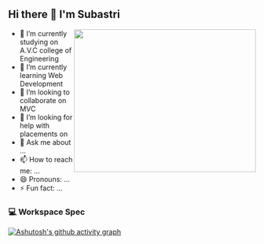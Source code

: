 ## Hi there 👋  I'm Subastri
<img align="right" width="370" height="290" src="https://pin.it/2U6ERSPvf">

- 🔭 I’m currently studying on A.V.C college of Engineering
- 🌱 I’m currently learning Web Development
- 👯 I’m looking to collaborate on MVC
- 🤔 I’m looking for help with placements on
- 💬 Ask me about ...
- 📫 How to reach me: ...
- 😄 Pronouns: ...
- ⚡ Fun fact: ...
### 💻 Workspace Spec
[![Ashutosh's github activity graph](https://github-readme-activity-graph.vercel.app/graph?username=Subastri&bg_color=231f21&color=4c9e91&line=1a818e&point=18a534&area=true&hide_border=true)](https://github.com/ashutosh00710/github-readme-activity-graph)
